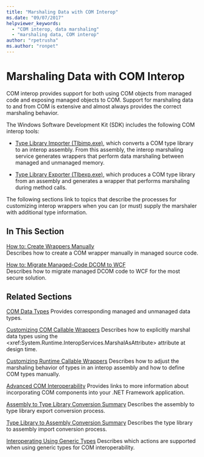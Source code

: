 ```yaml
---
title: "Marshaling Data with COM Interop"
ms.date: "09/07/2017"
helpviewer_keywords: 
  - "COM interop, data marshaling"
  - "marshaling data, COM interop"
author: "rpetrusha"
ms.author: "ronpet"
---
```

# Marshaling Data with COM Interop
COM interop provides support for both using COM objects from managed code and exposing managed objects to COM. Support for marshaling data to and from COM is extensive and almost always provides the correct marshaling behavior.  
  
 The Windows Software Development Kit (SDK) includes the following COM interop tools:  
  
- [Type Library Importer (Tlbimp.exe)](../../../docs/framework/tools/tlbimp-exe-type-library-importer.md), which converts a COM type library to an interop assembly. From this assembly, the interop marshaling service generates wrappers that perform data marshaling between managed and unmanaged memory.  
  
- [Type Library Exporter (Tlbexp.exe)](../../../docs/framework/tools/tlbexp-exe-type-library-exporter.md), which produces a COM type library from an assembly and generates a wrapper that performs marshaling during method calls.  
  
 The following sections link to topics that describe the processes for customizing interop wrappers when you can (or must) supply the marshaler with additional type information.  
  
## In This Section  
[How to: Create Wrappers Manually](how-to-create-wrappers-manually.md)   
Describes how to create a COM wrapper manually in managed source code. 
 
 [How to: Migrate Managed-Code DCOM to WCF](../../../docs/framework/interop/how-to-migrate-managed-code-dcom-to-wcf.md)  
 Describes how to migrate managed DCOM code to WCF for the most secure solution.  
  
## Related Sections  
 [COM Data Types](https://docs.microsoft.com/previous-versions/dotnet/netframework-4.0/sak564ww(v=vs.100))  
 Provides corresponding managed and unmanaged data types.  
  
 [Customizing COM Callable Wrappers](https://docs.microsoft.com/previous-versions/dotnet/netframework-4.0/3bwc828w(v=vs.100))  
 Describes how to explicitly marshal data types using the <xref:System.Runtime.InteropServices.MarshalAsAttribute> attribute at design time.  
  
 [Customizing Runtime Callable Wrappers](https://docs.microsoft.com/previous-versions/dotnet/netframework-4.0/e753eftz(v=vs.100))  
 Describes how to adjust the marshaling behavior of types in an interop assembly and how to define COM types manually.  
  
 [Advanced COM Interoperability](https://docs.microsoft.com/previous-versions/dotnet/netframework-4.0/bd9cdfyx(v=vs.100))  
 Provides links to more information about incorporating COM components into your .NET Framework application.  
  
 [Assembly to Type Library Conversion Summary](https://docs.microsoft.com/previous-versions/dotnet/netframework-4.0/xk1120c3(v=vs.100))  
 Describes the assembly to type library export conversion process.  
  
 [Type Library to Assembly Conversion Summary](https://docs.microsoft.com/previous-versions/dotnet/netframework-4.0/k83zzh38(v=vs.100))  
 Describes the type library to assembly import conversion process.  
  
 [Interoperating Using Generic Types](https://docs.microsoft.com/previous-versions/dotnet/netframework-4.0/ms229590(v=vs.100))  
 Describes which actions are supported when using generic types for COM interoperability.
